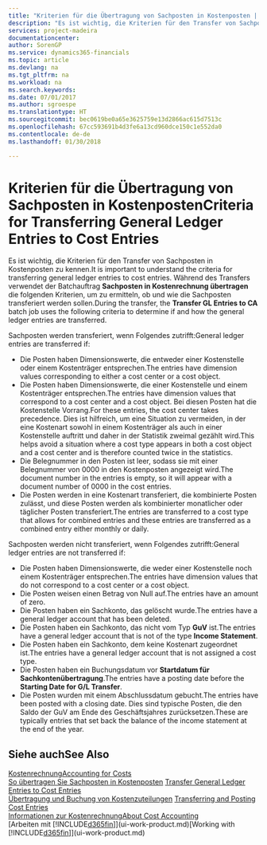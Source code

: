 ```yaml
---
title: "Kriterien für die Übertragung von Sachposten in Kostenposten | Microsoft Docs"
description: "Es ist wichtig, die Kriterien für den Transfer von Sachposten in Kostenposten zu kennen. Während des Transfers verwendet der Batchauftrag **Sachposten in Kostenrechnung übertragen** die folgenden Kriterien, um zu ermitteln, ob und wie die Sachposten transferiert werden sollen."
services: project-madeira
documentationcenter: 
author: SorenGP
ms.service: dynamics365-financials
ms.topic: article
ms.devlang: na
ms.tgt_pltfrm: na
ms.workload: na
ms.search.keywords: 
ms.date: 07/01/2017
ms.author: sgroespe
ms.translationtype: HT
ms.sourcegitcommit: bec0619be0a65e3625759e13d2866ac615d7513c
ms.openlocfilehash: 67cc593691b4d3fe6a13cd960dce150c1e552da0
ms.contentlocale: de-de
ms.lasthandoff: 01/30/2018

---
```

# <a name="criteria-for-transferring-general-ledger-entries-to-cost-entries"></a><span data-ttu-id="d8edb-104">Kriterien für die Übertragung von Sachposten in Kostenposten</span><span class="sxs-lookup"><span data-stu-id="d8edb-104">Criteria for Transferring General Ledger Entries to Cost Entries</span></span>
<span data-ttu-id="d8edb-105">Es ist wichtig, die Kriterien für den Transfer von Sachposten in Kostenposten zu kennen.</span><span class="sxs-lookup"><span data-stu-id="d8edb-105">It is important to understand the criteria for transferring general ledger entries to cost entries.</span></span> <span data-ttu-id="d8edb-106">Während des Transfers verwendet der Batchauftrag **Sachposten in Kostenrechnung übertragen** die folgenden Kriterien, um zu ermitteln, ob und wie die Sachposten transferiert werden sollen.</span><span class="sxs-lookup"><span data-stu-id="d8edb-106">During the transfer, the **Transfer GL Entries to CA** batch job uses the following criteria to determine if and how the general ledger entries are transferred.</span></span>  

<span data-ttu-id="d8edb-107">Sachposten werden transferiert, wenn Folgendes zutrifft:</span><span class="sxs-lookup"><span data-stu-id="d8edb-107">General ledger entries are transferred if:</span></span>  

-   <span data-ttu-id="d8edb-108">Die Posten haben Dimensionswerte, die entweder einer Kostenstelle oder einem Kostenträger entsprechen.</span><span class="sxs-lookup"><span data-stu-id="d8edb-108">The entries have dimension values corresponding to either a cost center or a cost object.</span></span>  
-   <span data-ttu-id="d8edb-109">Die Posten haben Dimensionswerte, die einer Kostenstelle und einem Kostenträger entsprechen.</span><span class="sxs-lookup"><span data-stu-id="d8edb-109">The entries have dimension values that correspond to a cost center and a cost object.</span></span> <span data-ttu-id="d8edb-110">Bei diesen Posten hat die Kostenstelle Vorrang.</span><span class="sxs-lookup"><span data-stu-id="d8edb-110">For these entries, the cost center takes precedence.</span></span> <span data-ttu-id="d8edb-111">Dies ist hilfreich, um eine Situation zu vermeiden, in der eine Kostenart sowohl in einem Kostenträger als auch in einer Kostenstelle auftritt und daher in der Statistik zweimal gezählt wird.</span><span class="sxs-lookup"><span data-stu-id="d8edb-111">This helps avoid a situation where a cost type appears in both a cost object and a cost center and is therefore counted twice in the statistics.</span></span>  
-   <span data-ttu-id="d8edb-112">Die Belegnummer in den Posten ist leer, sodass sie mit einer Belegnummer von 0000 in den Kostenposten angezeigt wird.</span><span class="sxs-lookup"><span data-stu-id="d8edb-112">The document number in the entries is empty, so it will appear with a document number of 0000 in the cost entries.</span></span>  
-   <span data-ttu-id="d8edb-113">Die Posten werden in eine Kostenart transferiert, die kombinierte Posten zulässt, und diese Posten werden als kombinierter monatlicher oder täglicher Posten transferiert.</span><span class="sxs-lookup"><span data-stu-id="d8edb-113">The entries are transferred to a cost type that allows for combined entries and these entries are transferred as a combined entry either monthly or daily.</span></span>  

<span data-ttu-id="d8edb-114">Sachposten werden nicht transferiert, wenn Folgendes zutrifft:</span><span class="sxs-lookup"><span data-stu-id="d8edb-114">General ledger entries are not transferred if:</span></span>  

-   <span data-ttu-id="d8edb-115">Die Posten haben Dimensionswerte, die weder einer Kostenstelle noch einem Kostenträger entsprechen.</span><span class="sxs-lookup"><span data-stu-id="d8edb-115">The entries have dimension values that do not correspond to a cost center or a cost object.</span></span>  
-   <span data-ttu-id="d8edb-116">Die Posten weisen einen Betrag von Null auf.</span><span class="sxs-lookup"><span data-stu-id="d8edb-116">The entries have an amount of zero.</span></span>  
-   <span data-ttu-id="d8edb-117">Die Posten haben ein Sachkonto, das gelöscht wurde.</span><span class="sxs-lookup"><span data-stu-id="d8edb-117">The entries have a general ledger account that has been deleted.</span></span>  
-   <span data-ttu-id="d8edb-118">Die Posten haben ein Sachkonto, das nicht vom Typ **GuV** ist.</span><span class="sxs-lookup"><span data-stu-id="d8edb-118">The entries have a general ledger account that is not of the type **Income Statement**.</span></span>  
-   <span data-ttu-id="d8edb-119">Die Posten haben ein Sachkonto, dem keine Kostenart zugeordnet ist.</span><span class="sxs-lookup"><span data-stu-id="d8edb-119">The entries have a general ledger account that is not assigned a cost type.</span></span>  
-   <span data-ttu-id="d8edb-120">Die Posten haben ein Buchungsdatum vor **Startdatum für Sachkontenübertragung**.</span><span class="sxs-lookup"><span data-stu-id="d8edb-120">The entries have a posting date before the **Starting Date for G/L Transfer**.</span></span>  
-   <span data-ttu-id="d8edb-121">Die Posten wurden mit einem Abschlussdatum gebucht.</span><span class="sxs-lookup"><span data-stu-id="d8edb-121">The entries have been posted with a closing date.</span></span> <span data-ttu-id="d8edb-122">Dies sind typische Posten, die den Saldo der GuV am Ende des Geschäftsjahres zurücksetzen.</span><span class="sxs-lookup"><span data-stu-id="d8edb-122">These are typically entries that set back the balance of the income statement at the end of the year.</span></span>  

## <a name="see-also"></a><span data-ttu-id="d8edb-123">Siehe auch</span><span class="sxs-lookup"><span data-stu-id="d8edb-123">See Also</span></span>  
[<span data-ttu-id="d8edb-124">Kostenrechnung</span><span class="sxs-lookup"><span data-stu-id="d8edb-124">Accounting for Costs</span></span>](finance-manage-cost-accounting.md)  
 <span data-ttu-id="d8edb-125">[So übertragen Sie Sachposten in Kostenposten](finance-how-to-transfer-general-ledger-entries-to-cost-entries.md) </span><span class="sxs-lookup"><span data-stu-id="d8edb-125">[Transfer General Ledger Entries to Cost Entries](finance-how-to-transfer-general-ledger-entries-to-cost-entries.md) </span></span>  
 <span data-ttu-id="d8edb-126">[Übertragung und Buchung von Kostenzuteilungen](finance-transfer-and-post-cost-entries.md) </span><span class="sxs-lookup"><span data-stu-id="d8edb-126">[Transferring and Posting Cost Entries](finance-transfer-and-post-cost-entries.md) </span></span>  
 [<span data-ttu-id="d8edb-127">Informationen zur Kostenrechnung</span><span class="sxs-lookup"><span data-stu-id="d8edb-127">About Cost Accounting</span></span>](finance-about-cost-accounting.md)  
 <span data-ttu-id="d8edb-128">[Arbeiten mit [!INCLUDE[d365fin](includes/d365fin_md.md)]](ui-work-product.md)</span><span class="sxs-lookup"><span data-stu-id="d8edb-128">[Working with [!INCLUDE[d365fin](includes/d365fin_md.md)]](ui-work-product.md)</span></span>

